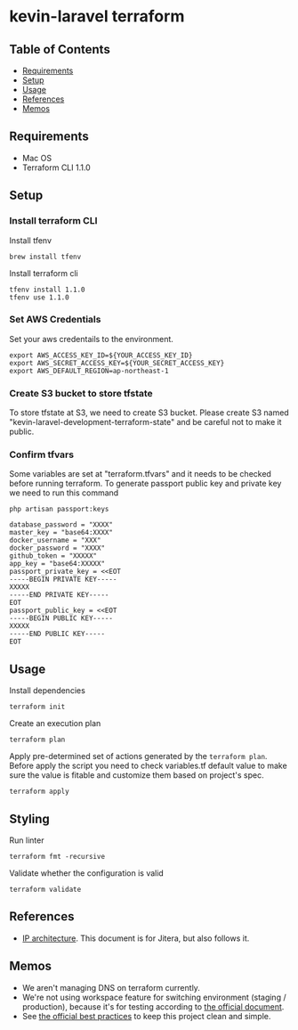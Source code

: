 # kevin-laravel terraform

## Table of Contents
* [Requirements](##requirements)
* [Setup](##setup)
* [Usage](##usage)
* [References](##references)
* [Memos](##memos)

## Requirements
- Mac OS
- Terraform CLI 1.1.0

## Setup
### Install terraform CLI

Install tfenv
```
brew install tfenv
```

Install terraform cli
```
tfenv install 1.1.0
tfenv use 1.1.0
```


### Set AWS Credentials
Set your aws credentails to the environment.
```
export AWS_ACCESS_KEY_ID=${YOUR_ACCESS_KEY_ID}
export AWS_SECRET_ACCESS_KEY=${YOUR_SECRET_ACCESS_KEY}
export AWS_DEFAULT_REGION=ap-northeast-1
```

### Create S3 bucket to store tfstate
To store tfstate at S3, we need to create S3 bucket.
Please create S3 named "kevin-laravel-development-terraform-state" and be careful not to make it public.

### Confirm tfvars
Some variables are set at "terraform.tfvars" and it needs to be checked before running terraform.
To generate passport public key and private key we need to run this command

```
php artisan passport:keys
```

```
database_password = "XXXX"
master_key = "base64:XXXX"
docker_username = "XXX"
docker_password = "XXXX"
github_token = "XXXXX"
app_key = "base64:XXXXX"
passport_private_key = <<EOT
-----BEGIN PRIVATE KEY-----
XXXXX
-----END PRIVATE KEY-----
EOT
passport_public_key = <<EOT
-----BEGIN PUBLIC KEY-----
XXXXX
-----END PUBLIC KEY-----
EOT
```

## Usage

Install dependencies
```
terraform init
```

Create an execution plan
```
terraform plan
```

Apply pre-determined set of actions generated by the ` terraform plan `.
Before apply the script you need to check variables.tf default value to make sure the value is fitable and customize them based on project's spec.
```
terraform apply
```

## Styling

Run linter
```
terraform fmt -recursive
```

Validate whether the configuration is valid
```
terraform validate
```

## References
- [IP architecture](https://www.notion.so/iruuzainc/IP-architecture-85d035693086447c88fcf286f682d21b). This document is for Jitera, but  also follows it.


## Memos
- We aren't managing DNS on terraform currently.
- We're not using workspace feature for switching environment (staging / production), because it's for testing according to [the official document](https://www.terraform.io/docs/state/workspaces.html#when-to-use-multiple-workspaces).
- See [the official best practices](https://www.terraform-best-practices.com/) to keep this project clean and simple.
